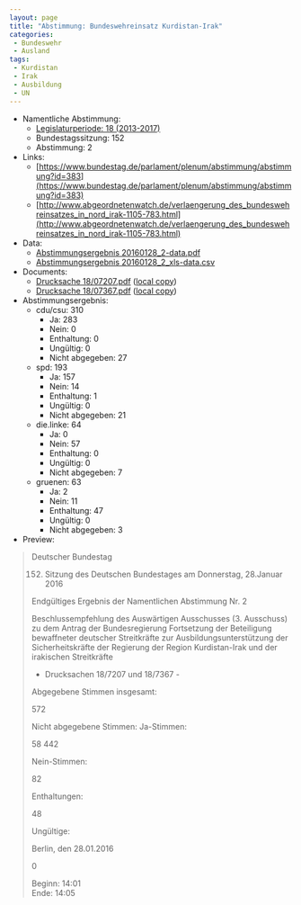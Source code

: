 ```yaml
---
layout: page
title: "Abstimmung: Bundeswehreinsatz Kurdistan-Irak"
categories:
 - Bundeswehr
 - Ausland
tags:
 - Kurdistan
 - Irak
 - Ausbildung
 - UN
---
```


* Namentliche Abstimmung:
    * [Legislaturperiode: 18 (2013-2017)](https://de.wikipedia.org/wiki/18._Deutscher_Bundestag)
    * Bundestagssitzung: 152
    * Abstimmung: 2
* Links: 
    * [https://www.bundestag.de/parlament/plenum/abstimmung/abstimmung?id=383](https://www.bundestag.de/parlament/plenum/abstimmung/abstimmung?id=383)
    * [http://www.abgeordnetenwatch.de/verlaengerung_des_bundeswehreinsatzes_in_nord_irak-1105-783.html](http://www.abgeordnetenwatch.de/verlaengerung_des_bundeswehreinsatzes_in_nord_irak-1105-783.html)
* Data: 
    * [Abstimmungsergebnis 20160128_2-data.pdf](/res/abstimmungsliste/20160128_2-data.pdf)
    * [Abstimmungsergebnis 20160128_2_xls-data.csv](/res/abstimmungsliste/analyses/20160128_2_xls-data.csv)
* Documents: 
    * [Drucksache 18/07207.pdf](http://dip21.bundestag.de/dip21/btd/18/072/1807207.pdf) ([local copy](/res/abstimmungsdaten/018-152-02/1807207.pdf))
    * [Drucksache 18/07367.pdf](http://dip21.bundestag.de/dip21/btd/18/073/1807367.pdf) ([local copy](/res/abstimmungsdaten/018-152-02/1807367.pdf))
* Abstimmungsergebnis:
    * cdu/csu: 310
        * Ja: 283
        * Nein: 0
        * Enthaltung: 0
        * Ungültig: 0
        * Nicht abgegeben: 27
    * spd: 193
        * Ja: 157
        * Nein: 14
        * Enthaltung: 1
        * Ungültig: 0
        * Nicht abgegeben: 21
    * die.linke: 64
        * Ja: 0
        * Nein: 57
        * Enthaltung: 0
        * Ungültig: 0
        * Nicht abgegeben: 7
    * gruenen: 63
        * Ja: 2
        * Nein: 11
        * Enthaltung: 47
        * Ungültig: 0
        * Nicht abgegeben: 3
* Preview: 
> Deutscher Bundestag
> 
> 152. Sitzung des Deutschen Bundestages
> am Donnerstag, 28.Januar 2016
> 
> Endgültiges Ergebnis der Namentlichen Abstimmung Nr. 2
> 
> Beschlussempfehlung des Auswärtigen Ausschusses (3. Ausschuss) zu dem Antrag der
> Bundesregierung
> Fortsetzung der Beteiligung bewaffneter deutscher Streitkräfte zur
> Ausbildungsunterstützung der Sicherheitskräfte der Regierung der Region Kurdistan-Irak
> und der irakischen Streitkräfte
> - Drucksachen 18/7207 und 18/7367 -
> 
> Abgegebene Stimmen insgesamt:
> 
> 572
> 
> Nicht abgegebene Stimmen:
> Ja-Stimmen:
> 
> 58
> 442
> 
> Nein-Stimmen:
> 
> 82
> 
> Enthaltungen:
> 
> 48
> 
> Ungültige:
> 
> Berlin, den 28.01.2016
> 
> 0
> 
> Beginn: 14:01  
> Ende: 14:05
